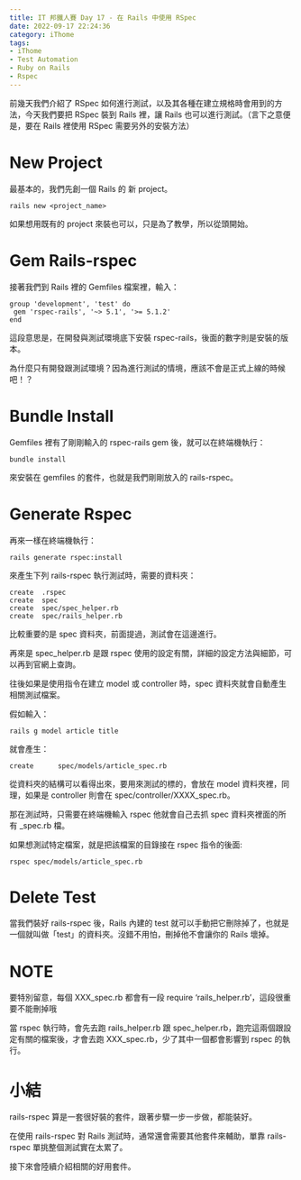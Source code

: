 ```yaml
---
title: IT 邦鐵人賽 Day 17 - 在 Rails 中使用 RSpec
date: 2022-09-17 22:24:36
category: iThome
tags: 
- iThome
- Test Automation
- Ruby on Rails
- Rspec
---
```

前幾天我們介紹了 RSpec 如何進行測試，以及其各種在建立規格時會用到的方法，今天我們要把 RSpec 裝到 Rails 裡，讓 Rails 也可以進行測試。（言下之意便是，要在 Rails 裡使用 RSpec 需要另外的安裝方法）

<!--more-->

# New Project

最基本的，我們先創一個 Rails 的 新 project。

```
rails new <project_name>
```

如果想用既有的 project 來裝也可以，只是為了教學，所以從頭開始。


# Gem Rails-rspec


接著我們到 Rails 裡的 Gemfiles 檔案裡，輸入：

```
group 'development', 'test' do
 gem 'rspec-rails', '~> 5.1', '>= 5.1.2'
end
```

這段意思是，在開發與測試環境底下安裝 rspec-rails，後面的數字則是安裝的版本。

為什麼只有開發跟測試環境？因為進行測試的情境，應該不會是正式上線的時候吧！？ 


# Bundle Install


Gemfiles 裡有了剛剛輸入的 rspec-rails gem 後，就可以在終端機執行：

```
bundle install
```

來安裝在 gemfiles 的套件，也就是我們剛剛放入的 rails-rspec。


# Generate Rspec


再來一樣在終端機執行：

```
rails generate rspec:install
```

來產生下列 rails-rspec 執行測試時，需要的資料夾：

```
create  .rspec
create  spec
create  spec/spec_helper.rb
create  spec/rails_helper.rb
```

比較重要的是 spec 資料夾，前面提過，測試會在這邊進行。

再來是 spec_helper.rb 是跟 rspec 使用的設定有關，詳細的設定方法與細節，可以再到官網上查詢。

往後如果是使用指令在建立 model 或 controller 時，spec 資料夾就會自動產生相關測試檔案。

假如輸入： 

```
rails g model article title
```

就會產生：

```
create      spec/models/article_spec.rb
```

從資料夾的結構可以看得出來，要用來測試的標的，會放在 model 資料夾裡，同理，如果是 controller 則會在 spec/controller/XXXX_spec.rb。

那在測試時，只需要在終端機輸入 rspec 他就會自己去抓 spec 資料夾裡面的所有 _spec.rb 檔。

如果想測試特定檔案，就是把該檔案的目錄接在 rspec 指令的後面:

```
rspec spec/models/article_spec.rb
```

# Delete Test 

當我們裝好 rails-rspec 後，Rails 內建的 test 就可以手動把它刪除掉了，也就是一個就叫做「test」的資料夾。沒錯不用怕，刪掉他不會讓你的 Rails 壞掉。

# NOTE

要特別留意，每個 XXX_spec.rb 都會有一段 require ‘rails_helper.rb’，這段很重要不能刪掉哦

當 rspec 執行時，會先去跑 rails_helper.rb 跟 spec_helper.rb，跑完這兩個跟設定有關的檔案後，才會去跑 XXX_spec.rb，少了其中一個都會影響到 rspec 的執行。

# 小結

rails-rspec 算是一套很好裝的套件，跟著步驟一步一步做，都能裝好。

在使用 rails-rspec 對 Rails 測試時，通常還會需要其他套件來輔助，單靠 rails-rspec 單挑整個測試實在太累了。

接下來會陸續介紹相關的好用套件。

